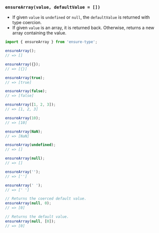 ### `ensureArray(value, defaultValue = [])`

* If given `value` is `undefined` or `null`, the `defaultValue` is returned with type coercion.
* If given `value` is an array, it is returned back. Otherwise, returns a new array containing the value.

```js
import { ensureArray } from 'ensure-type';

ensureArray();
// => []

ensureArray({});
// => [{}]

ensureArray(true);
// => [true]

ensureArray(false);
// => [false]

ensureArray([1, 2, 3]);
// => [1, 2, 3]

ensureArray(10);
// => [10]

ensureArray(NaN);
// => [NaN]

ensureArray(undefined);
// => []

ensureArray(null);
// => []

ensureArray('');
// => ['']

ensureArray(' ');
// => [' ']

// Returns the coerced default value.
ensureArray(null, 0);
// => [0]

// Returns the default value.
ensureArray(null, [0]);
// => [0]
```
